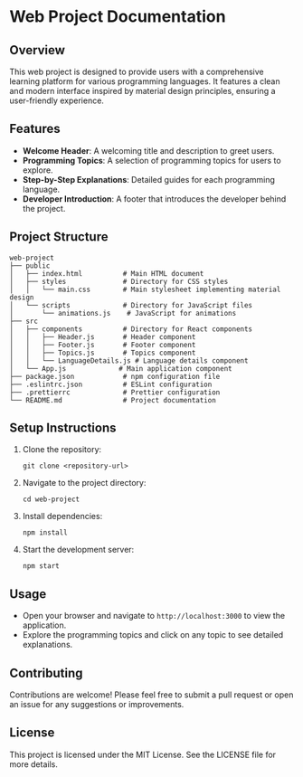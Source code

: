 # Web Project Documentation

## Overview
This web project is designed to provide users with a comprehensive learning platform for various programming languages. It features a clean and modern interface inspired by material design principles, ensuring a user-friendly experience.

## Features
- **Welcome Header**: A welcoming title and description to greet users.
- **Programming Topics**: A selection of programming topics for users to explore.
- **Step-by-Step Explanations**: Detailed guides for each programming language.
- **Developer Introduction**: A footer that introduces the developer behind the project.

## Project Structure
```
web-project
├── public
│   ├── index.html          # Main HTML document
│   ├── styles              # Directory for CSS styles
│   │   └── main.css        # Main stylesheet implementing material design
│   └── scripts             # Directory for JavaScript files
│       └── animations.js    # JavaScript for animations
├── src
│   ├── components          # Directory for React components
│   │   ├── Header.js       # Header component
│   │   ├── Footer.js       # Footer component
│   │   ├── Topics.js       # Topics component
│   │   └── LanguageDetails.js # Language details component
│   └── App.js             # Main application component
├── package.json            # npm configuration file
├── .eslintrc.json          # ESLint configuration
├── .prettierrc             # Prettier configuration
└── README.md               # Project documentation
```

## Setup Instructions
1. Clone the repository:
   ```
   git clone <repository-url>
   ```
2. Navigate to the project directory:
   ```
   cd web-project
   ```
3. Install dependencies:
   ```
   npm install
   ```
4. Start the development server:
   ```
   npm start
   ```

## Usage
- Open your browser and navigate to `http://localhost:3000` to view the application.
- Explore the programming topics and click on any topic to see detailed explanations.

## Contributing
Contributions are welcome! Please feel free to submit a pull request or open an issue for any suggestions or improvements.

## License
This project is licensed under the MIT License. See the LICENSE file for more details.